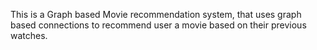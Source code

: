 This is a Graph based Movie recommendation system, that uses graph based connections to recommend user a movie based on their previous watches.
